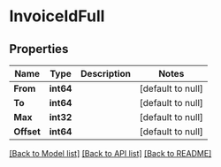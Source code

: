 # InvoiceIdFull

## Properties
Name | Type | Description | Notes
------------ | ------------- | ------------- | -------------
**From** | **int64** |  | [default to null]
**To** | **int64** |  | [default to null]
**Max** | **int32** |  | [default to null]
**Offset** | **int64** |  | [default to null]

[[Back to Model list]](../README.md#documentation-for-models) [[Back to API list]](../README.md#documentation-for-api-endpoints) [[Back to README]](../README.md)


